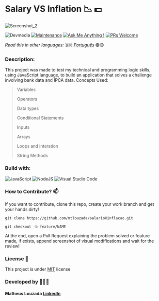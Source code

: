 # Salary VS Inflation 📉 💵

![Screenshot_2](https://github.com/mtlouzada/salarioXinflacao/assets/120414065/8aacf168-8350-4d90-a96e-18c666b00535)

![Devmedia](https://img.shields.io/badge/DevMedia-E7ECEB?style=for-the-badge&logo=appium&logoColor=83B81A) [![Maintenance](https://img.shields.io/badge/Maintained%3F-yes-green.svg)](https://GitHub.com/Naereen/StrapDown.js/graphs/commit-activity) [![Ask Me Anything !](https://img.shields.io/badge/Ask%20me-anything-1abc9c.svg)](https://GitHub.com/Naereen/ama) [![PRs Welcome](https://img.shields.io/badge/PRs-welcome-brightgreen.svg?style=flat-square)](http://makeapullrequest.com)

_Read this in other languages:_ 🇧🇷 [_Português_](./translations/README-ptBR.md) 🟢🟡

### Description:
This project was made to test my technical and programming logic skills, using JavaScript language, to build an application that solves a challenge involving bank data and IPCA data. 
Concepts Used:
> Variables
> 
> Operators
>
> Data types
>
> Conditional Statements
>
> Inputs
>
> Arrays
>
> Loops and interation
>
> String Methods

### Build with:
![JavaScript](https://img.shields.io/badge/javascript-%23323330.svg?style=for-the-badge&logo=javascript&logoColor=%23F7DF1E) ![NodeJS](https://img.shields.io/badge/node.js-6DA55F?style=for-the-badge&logo=node.js&logoColor=white) ![Visual Studio Code](https://img.shields.io/badge/Visual%20Studio%20Code-0078d7.svg?style=for-the-badge&logo=visual-studio-code&logoColor=white)

### How to Contribute? 📫
If you want to contribute, clone this repo, create your work branch and get your hands dirty!

```
git clone https://github.com/mtlouzada/salarioXinflacao.git
```

```
git checkout -b feature/NAME
```

At the end, open a Pull Request explaining the problem solved or feature made, if exists, append screenshot of visual modifications and wait for the review!

### License 📃
This project is under [MIT](https://github.com/mtlouzada/salarioXinflacao/blob/main/LICENSE) license

### Developed by 🧑🏻‍💻
#### Matheus Louzada [LinkedIn](https://www.linkedin.com/in/matheus-louzadaa)
